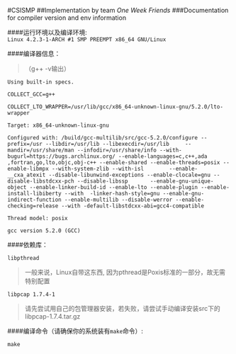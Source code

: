 #CSISMP
##Implementation by team *One Week Friends*
###Documentation for compiler version and env information

####运行环境以及编译环境:  
`Linux 4.2.3-1-ARCH #1 SMP PREEMPT x86_64 GNU/Linux`

####编译器信息：
>（g++ -v输出）  

`Using built-in specs.`  

`COLLECT_GCC=g++`  

`COLLECT_LTO_WRAPPER=/usr/lib/gcc/x86_64-unknown-linux-gnu/5.2.0/lto-wrapper`  

`Target: x86_64-unknown-linux-gnu` 

`Configured with: /build/gcc-multilib/src/gcc-5.2.0/configure --prefix=/usr --libdir=/usr/lib --libexecdir=/usr/lib     --mandir=/usr/share/man --infodir=/usr/share/info --with-bugurl=https://bugs.archlinux.org/ --enable-languages=c,c++,ada ,fortran,go,lto,objc,obj-c++ --enable-shared --enable-threads=posix --enable-libmpx --with-system-zlib --with-isl        --enable-__cxa_atexit --disable-libunwind-exceptions --enable-clocale=gnu --disable-libstdcxx-pch --disable-libssp       --enable-gnu-unique-object --enable-linker-build-id --enable-lto --enable-plugin --enable-install-libiberty --with  -linker-hash-style=gnu --enable-gnu-indirect-function --enable-multilib --disable-werror --enable-checking=release --with -default-libstdcxx-abi=gcc4-compatible`  

`Thread model: posix`  

`gcc version 5.2.0 (GCC) `  


####依赖库：  

`libpthread`  

>一般来说，Linux自带这东西, 因为pthread是Poxis标准的一部分，故无需特别配置

`libpcap 1.7.4-1`    

>请先尝试用自己的包管理器安装，若失败，请尝试手动编译安装src下的libpcap-1.7.4.tar.gz


####编译命令（请确保你的系统装有`make`命令）:  

`make`
